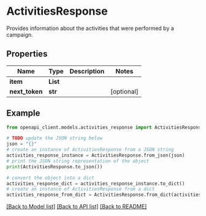 # ActivitiesResponse

Provides information about the activities that were performed by a campaign.

## Properties

Name | Type | Description | Notes
------------ | ------------- | ------------- | -------------
**item** | **List** |  | 
**next_token** | **str** |  | [optional] 

## Example

```python
from openapi_client.models.activities_response import ActivitiesResponse

# TODO update the JSON string below
json = "{}"
# create an instance of ActivitiesResponse from a JSON string
activities_response_instance = ActivitiesResponse.from_json(json)
# print the JSON string representation of the object
print(ActivitiesResponse.to_json())

# convert the object into a dict
activities_response_dict = activities_response_instance.to_dict()
# create an instance of ActivitiesResponse from a dict
activities_response_from_dict = ActivitiesResponse.from_dict(activities_response_dict)
```
[[Back to Model list]](../README.md#documentation-for-models) [[Back to API list]](../README.md#documentation-for-api-endpoints) [[Back to README]](../README.md)


